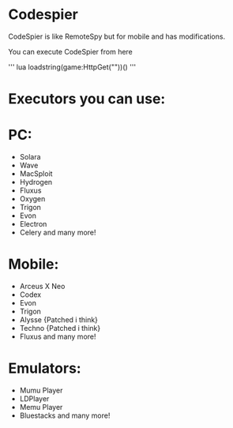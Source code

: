 # Codespier

CodeSpier is like RemoteSpy but for mobile and has modifications.

You can execute CodeSpier from here

''' lua
loadstring(game:HttpGet(""))()
'''

# Executors you can use:

# PC:

- Solara
- Wave
- MacSploit
- Hydrogen
- Fluxus
- Oxygen
- Trigon
- Evon
- Electron
- Celery
and many more!

# Mobile:

- Arceus X Neo
- Codex
- Evon
- Trigon
- Alysse {Patched i think}
- Techno {Patched i think}
- Fluxus
  and many more!

# Emulators:

- Mumu Player
- LDPlayer
- Memu Player
- Bluestacks
 and many more!
